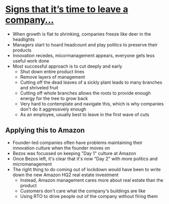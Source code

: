 # [Signs that it’s time to leave a company…](https://adrianco.medium.com/signs-that-its-time-to-leave-a-company-5f8759ad018e)

* When growth is flat to shrinking, companies freeze like deer in the headlights
* Managers start to hoard headcount and play politics to preserve their products
* Innovation recedes, micormanagement appears, everyone gets less useful work done
* Most successful approach is to cut deeply and early
  * Shut down entire product lines
  * Remove layers of management
  * Cutting off the dead leaves of a sickly plant leads to many branches and shriveled fruit
  * Cutting off whole branches allows the roots to provide enough energy for the tree to grow back
  * Very hard to contemplate and navigate this, which is why companies don't do it aggressively enough
  * As an employee, usually best to leave in the first wave of cuts

## Applying this to Amazon

* Founder-led companies often have problems maintaining their innovation culture when the founder moves on
* Bezos was focussed on keeping "Day 1" culture at Amazon
* Once Bezos left, it's clear that it's now "Day 2" with more politics and micromanagement
* The right thing to do coming out of lockdown would have been to write down the new Amazon HQ2 real estate investment
  * Instead, Amazon management cares more about real estate than the product
  * Customers don't care what the company's buildings are like
  * Using RTO to drive people out of the company without firing them
